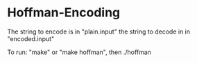 # Hoffman-Encoding

The string to encode is in "plain.input"
the string to decode in in "encoded.input"

To run: "make" or "make hoffman", then ./hoffman
